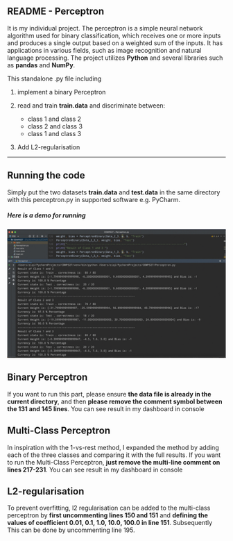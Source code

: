 ## README - Perceptron

It is my individual project. The perceptron is a simple neural network algorithm used for binary classification, which receives one or more inputs and produces a single output based on a weighted sum of the inputs. It has applications in various fields, such as image recognition and natural language processing. The project utilizes **Python** and several libraries such as **pandas** and **NumPy**.

This standalone .py file including 

1. implement a binary Perceptron

2. read and train **train.data** and discriminate between: 

   - class 1 and class 2
   - class 2 and class 3
   - class 1 and class 3

3. Add L2-regularisation

---


## Running the code

Simply put the two datasets **train.data** and **test.data** in the same directory with this perceptron.py in supported software e.g. PyCharm. 

##### Here is a demo for running
![Perceptron demo](https://github.com/han-ziqi/Perceptron/raw/master/demo/Perceptron.jpeg)


## Binary Perceptron

If you want to run this part, please ensure **the data file is already in the current directory**, and then **please remove the comment symbol between the 131 and 145 lines**. You can see result in my dashboard in console

## Multi-Class Perceptron

 In inspiration with the 1-vs-rest method, I expanded the method by adding each of the three classes and comparing it with the full results. If you want to run the Multi-Class Perceptron, **just remove the multi-line comment on lines 217-231**. You can see result in my dashboard in console

## L2-regularisation 

 To prevent overfitting, l2 regularisation can be added to the multi-class perceptron by **first uncommenting lines 150 and 151** and **defining the values of coefficient 0.01, 0.1, 1.0, 10.0, 100.0 in line 151**. Subsequently This can be done by uncommenting line 195.

